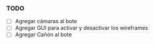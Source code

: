 ### TODO
- [ ] Agregar cámaras al bote
- [ ] Agregar GUI para activar y desactivar los wireframes
- [ ] Agregar Cañón al bote
